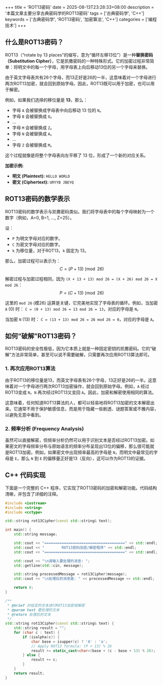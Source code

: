 +++
title = 'ROT13密码'
date = 2025-08-13T23:28:33+08:00
description = '本篇文章主要分享古典密码学的ROT13密码'
tags = ['古典密码学', 'C++']
keywords = ['古典密码学', 'ROT13密码', '加密算法', 'C++']
categories = ['编程技术']
+++

## 什么是ROT13密码？

ROT13（“rotate by 13 places”的缩写，意为“循环左移13位”）是一种**替换密码（Substitution Cipher）**，它是凯撒密码的一种特殊形式。它的加密过程非常简单：将明文中的每一个字母，用字母表上向后移动13位的另一个字母来替换。

由于英文字母表共有26个字母，而13正好是26的一半，这意味着对一个字母进行两次ROT13加密，就会回到原始字母。因此，ROT13既可以用于加密，也可以用于解密。

例如，如果我们选择的移位量是 **13**，那么：
- 字母 `A` 会被替换成字母表中向后移动 13 位的 `N`。
- 字母 `B` 会被替换成 `O`。
- ...
- 字母 `M` 会被替换成 `Z`。
- 字母 `N` 会被替换成 `A`。
- ...
- 字母 `Z` 会被替换成 `M`。

这个过程就像是将整个字母表向左平移了 13 位，形成了一个新的对应关系。

**加密示例:**
- **明文 (Plaintext):** `HELLO WORLD`
- **密文 (Ciphertext):** `URYYB JBEYQ`

## ROT13密码的数学表示

ROT13密码的数学表示与凯撒密码类似。我们将字母表中的每个字母映射为一个数字（例如，A=0, B=1, ..., Z=25）。

设：
- `P` 为明文字母对应的数字。
- `C` 为密文字母对应的数字。
- `k` 为移位量，对于ROT13，`k` 固定为 13。

那么，加密过程可以表示为：
$$ C = (P + 13) \pmod{26} $$

解密过程与加密过程相同，因为 `(X + 13 + 13) mod 26 = (X + 26) mod 26 = X mod 26`：
$$ P = (C + 13) \pmod{26} $$

这里的 `mod 26` (模26) 运算是关键，它完美地实现了字母表的循环。例如，当加密 `A` (0) 时：
`C = (0 + 13) mod 26 = 13 mod 26 = 13`，对应的字母是 `N`。

当加密 `N` (13) 时：
`C = (13 + 13) mod 26 = 26 mod 26 = 0`，对应的字母是 `A`。

## 如何“破解”ROT13密码？

ROT13密码的安全性极低，因为它本质上就是一种固定密钥的凯撒密码。它的“破解”方法非常简单，甚至可以说不需要破解，只需要再次应用ROT13算法即可。

### 1. 再次应用ROT13算法

由于ROT13的移位量是13，而英文字母表有26个字母，13正好是26的一半。这意味着对一个字母进行两次ROT13加密操作，就会回到原始字母。例如，`A` 经过ROT13变成 `N`，`N` 再次经过ROT13又变回 `A`。因此，加密和解密使用相同的算法。

这意味着，任何知道ROT13算法的人，都可以轻易地将ROT13加密的文本解密出来。它通常不用于保护敏感信息，而是用于隐藏一些剧透、谜题答案或不雅内容，以避免无意中看到。

### 2. 频率分析 (Frequency Analysis)

虽然可以直接解密，但频率分析仍然可以用于识别文本是否经过ROT13加密。如果密文的字母频率分布与原始语言的频率分布呈现出13位的偏移，那么很可能就是ROT13加密。例如，如果密文中出现频率最高的字母是 `N`，而明文中最常见的字母是 `E`，那么 `N` 到 `E` 的偏移量正好是13（反向），这可以作为ROT13的证据。

## C++ 代码实现

下面是一个完整的 C++ 程序，它实现了ROT13密码的加密和解密功能。代码结构清晰，并包含了详细的注释。

```cpp
#include <iostream>
#include <string>
#include <cctype>

std::string rot13Cipher(const std::string& text);

int main() {
    std::string message;

    std::cout << "=====================================" << std::endl;
    std::cout << "        ROT13密码加密/解密程序" << std::endl;
    std::cout << "=====================================" << std::endl;

    std::cout << "\n请输入要处理的消息: ";
    std::getline(std::cin, message);

    std::string processedMessage = rot13Cipher(message);
    std::cout << "\n处理后的消息是: " << processedMessage << std::endl;

    return 0;
}

/**
 * @brief 对给定的文本进行ROT13加密或解密
 * @param text 要处理的文本
 * @return 处理后的文本
 */
std::string rot13Cipher(const std::string& text) {
    std::string result = "";
    for (char c : text) {
        if (isalpha(c)) {
            char base = isupper(c) ? 'A' : 'a';
            // Apply ROT13 formula: (P + 13) % 26
            result += static_cast<char>(base + (c - base + 13) % 26);
        } else {
            result += c;
        }
    }
    return result;
}
```